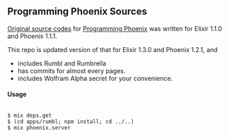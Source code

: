 ## Programming Phoenix Sources

[Original source codes](https://pragprog.com/titles/phoenix/source_code) for [Programming Phoenix](https://www.amazon.com/Programming-Phoenix-Productive-Reliable-Fast/dp/1680501453) was written for Elixir 1.1.0 and Phoenix 1.1.1.

This repo is updated version of that for Elixir 1.3.0 and Phoenix 1.2.1, and

* includes Rumbl and Rumbrella
* has commits for almost every pages.
* includes Wolfram Alpha secret for your convenience.

#### Usage

```shell

$ mix deps.get
$ (cd apps/rumbl; npm install; cd ../..)
$ mix phoenix.server

```
